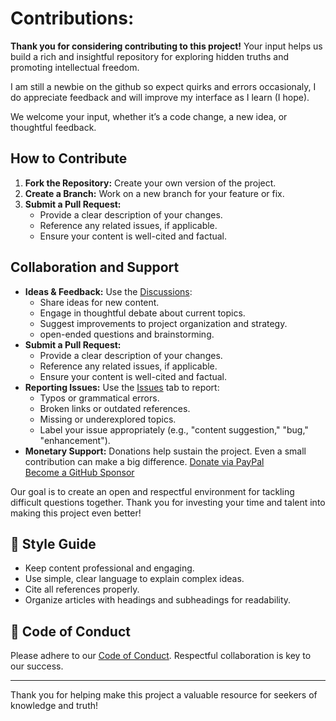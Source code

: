 # Contributions:

**Thank you for considering contributing to this project!** Your input helps us build a rich and insightful repository for exploring hidden truths and promoting intellectual freedom.

I am still a newbie on the github so expect quirks and errors occasionaly, I do appreciate feedback and will improve my interface as I learn (I hope).

We welcome your input, whether it’s a code change, a new idea, or thoughtful feedback. 

## How to Contribute
1. **Fork the Repository:** Create your own version of the project.
2. **Create a Branch:** Work on a new branch for your feature or fix.
3. **Submit a Pull Request:**
    - Provide a clear description of your changes.
    - Reference any related issues, if applicable.
    - Ensure your content is well-cited and factual.

## Collaboration and Support
- **Ideas & Feedback:** Use the [Discussions](https://github.com/gameperson/info/discussions):
    - Share ideas for new content.
    - Engage in thoughtful debate about current topics.
    - Suggest improvements to project organization and strategy.
    - open-ended questions and brainstorming.
- **Submit a Pull Request:**
    - Provide a clear description of your changes.
    - Reference any related issues, if applicable.
    - Ensure your content is well-cited and factual.
- **Reporting Issues:** Use the [Issues](https://github.com/gameperson/info/issues) tab to report:
    - Typos or grammatical errors.
    - Broken links or outdated references.
    - Missing or underexplored topics.
    - Label your issue appropriately (e.g., "content suggestion," "bug," "enhancement").
- **Monetary Support:** Donations help sustain the project. Even a small contribution can make a big difference.
  [Donate via PayPal](https://www.paypal.biz/gameperson)  
  [Become a GitHub Sponsor](https://github.com/sponsors/gameperson)

Our goal is to create an open and respectful environment for tackling difficult questions together. Thank you for investing your time and talent into making this project even better!

## 🎨 Style Guide
- Keep content professional and engaging.
- Use simple, clear language to explain complex ideas.
- Cite all references properly.
- Organize articles with headings and subheadings for readability.

## 🤝 Code of Conduct
Please adhere to our [Code of Conduct](./CODE_OF_CONDUCT.md). Respectful collaboration is key to our success.

---

Thank you for helping make this project a valuable resource for seekers of knowledge and truth!
